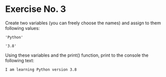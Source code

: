 # Exercise No. 3

Create two variables (you can freely choose the names) and assign to them following values:

    'Python'

    '3.8'

Using these variables and the print() function, print to the console the following text:


    I am learning Python version 3.8


